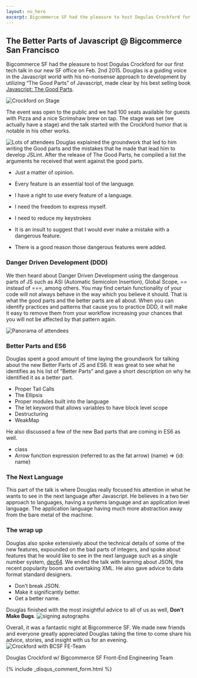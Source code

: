 ```yaml
---
layout: no_hero
excerpt: Bigcommerce SF had the pleasure to host Dogulas Crockford for our first tech talk in our new SF office on Feb. 2nd 2015. Douglas is a guiding voice in the Javascript world with his no-nonsense approach to development by utilizing “The Good Parts” of Javascript, made clear by his best selling book [Javascript: The Good Parts](http://shop.oreilly.com/product/9780596517748.do).
---
```


## The Better Parts of Javascript @ Bigcommerce San Francisco
Bigcommerce SF had the pleasure to host Dogulas Crockford for our first tech talk in our new SF office on Feb. 2nd 2015. Douglas is a guiding voice in the Javascript world with his no-nonsense approach to development by utilizing “The Good Parts” of Javascript, made clear by his best selling book [Javascript: The Good Parts](http://shop.oreilly.com/product/9780596517748.do).

![Crockford on Stage](http://i.imgur.com/hGZ4Hnt.jpg)

The event was open to the public and we had 100 seats available for guests with Pizza and a nice Scrimshaw brew on tap. The stage was set (we actually have a stage) and the talk started with the Crockford humor that is notable in his other works.

![Lots of attendees](http://i.imgur.com/1dWcU1A.png)
Douglas explained the groundwork that led to him writing the Good parts and the mistakes that he made that lead him to develop JSLint. After the release of The Good Parts, he compiled a list the arguments he received that went against the good parts.

* Just a matter of opinion.
* Every feature is an essential tool of the language.
* I have a right to use every feature of a language.
* I need the freedom to express myself.
* I need to reduce my keystrokes
* It is an insult to suggest that I would ever make a mistake with a dangerous feature.

* There is a good reason those dangerous features were added.

### Danger Driven Development (DDD)
We then heard about Danger Driven Development using the dangerous parts of JS such as ASI (Automatic Semicolon Insertion), Global Scope, == instead of ===, among others. You may find certain functionality of your code will not always behave in the way which you believe it should. That is what the good parts and the better parts are all about. When you can identify practices and patterns that cause you to practice DDD, it will make it easy to remove them from your workflow increasing your chances that you will not be affected by that pattern again.

![Panorama of attendees](http://i.imgur.com/fnxC7jX.png)
### Better Parts and ES6
Douglas spent a good amount of time laying the groundwork for talking about the new Better Parts of JS and ES6. It was great to see what he identifies as his list of “Better Parts” and gave a short description on why he identified it as a better part.

* Proper Tail Calls
* The Ellipsis
* Proper modules built into the language
* The let keyword that allows variables to have block level scope
* Destructuring
* WeakMap

He also discussed a few of the new Bad parts that are coming in ES6 as well.
* class
* Arrow function expression (referred to as the fat arrow) (name) => {id: name}

### The Next Language
This part of the talk is where Douglas really focused his attention in what he wants to see in the next language after Javascript. He believes in a two tier approach to languages, having a systems language and an application level language. The application language having much more abstraction away from the bare metal of the machine.

### The wrap up
Douglas also spoke extensively about the technical details of some of the new features, expounded on the bad parts of integers, and spoke about features that he would like to see in the next language such as a single number system, [dec64](http://dec64.com). We ended the talk with learning about JSON, the recent popularity boom and overtaking XML. He also gave advice to data format standard designers.
* Don’t break JSON.
* Make it significantly better.
* Get a better name.

Douglas finished with the most insightful advice to all of us as well, **Don’t Make Bugs**.
![signing autographs](http://i.imgur.com/YCNxxq3.png)

Overall, it was a fantastic night at Bigcommerce SF. We made new friends and everyone greatly appreciated Douglas taking the time to come share his advice, stories, and insight with us for an evening.
![Crockford with BCSF FE-Team](http://i.imgur.com/mobxdEa.jpg)

Douglas Crockford w/ Bigcommerce SF Front-End Engineering Team

{% include _disqus_comment_form.html %}

